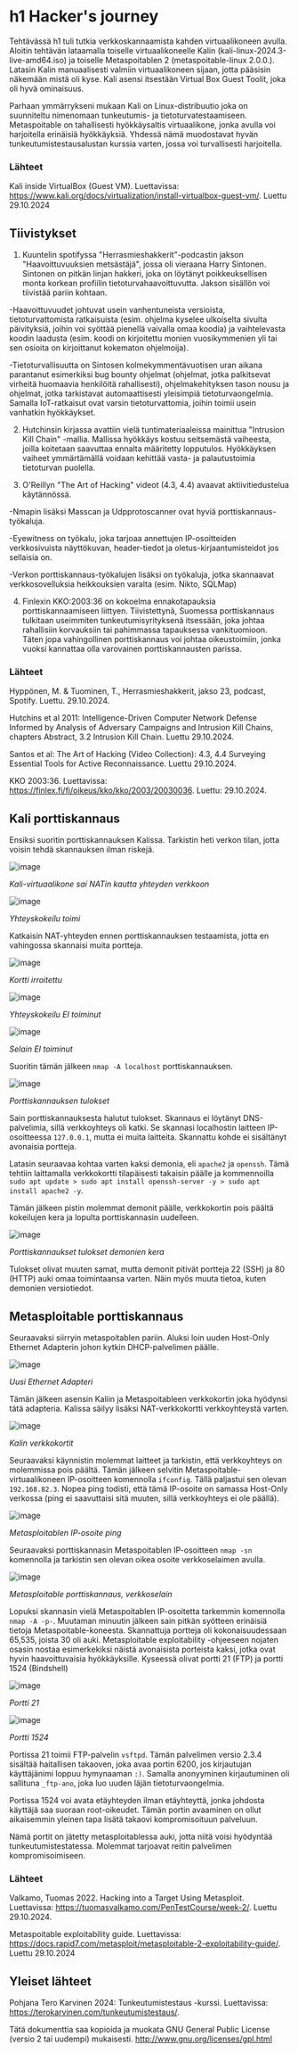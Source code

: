 # h1 Hacker's journey

Tehtävässä h1 tuli tutkia verkkoskannaamista kahden virtuaalikoneen avulla. 
Aloitin tehtävän lataamalla toiselle virtuaalikoneelle Kalin (kali-linux-2024.3-live-amd64.iso) ja toiselle Metaspoitablen 2 (metaspoitable-linux 2.0.0.). Latasin Kalin manuaalisesti valmiin virtuaalikoneen sijaan, jotta pääsisin näkemään mistä oli kyse. Kali asensi itsestään Virtual Box Guest Toolit, joka oli hyvä ominaisuus.

Parhaan ymmärrykseni mukaan Kali on Linux-distribuutio joka on suunniteltu nimenomaan tunkeutumis- ja tietoturvatestaamiseen. Metaspoitable on tahallisesti hyökkäysaltis virtuaalikone, jonka avulla voi harjoitella erinäisiä hyökkäyksiä. Yhdessä nämä muodostavat hyvän tunkeutumistestausalustan kurssia varten, jossa voi turvallisesti harjoitella.

### Lähteet 

Kali inside VirtualBox (Guest VM). Luettavissa: https://www.kali.org/docs/virtualization/install-virtualbox-guest-vm/. Luettu 29.10.2024

## Tiivistykset

1. Kuuntelin spotifyssa "Herrasmieshakkerit"-podcastin jakson "Haavoittuvuuksien metsästäjä", jossa oli vieraana Harry Sintonen. Sintonen on pitkän linjan hakkeri, joka on löytänyt poikkeuksellisen monta korkean profiilin tietoturvahaavoittuvutta. Jakson sisällön voi tiivistää pariin kohtaan.

-Haavoittuvuudet johtuvat usein vanhentuneista versioista, tietoturvattomista ratkaisuista (esim. ohjelma kyselee ulkoiselta sivulta päivityksiä, joihin voi syöttää pienellä vaivalla omaa koodia) ja vaihtelevasta koodin laadusta (esim. koodi on kirjoitettu monien vuosikymmenien yli tai sen osioita on kirjoittanut kokematon ohjelmoija).

-Tietoturvallisuutta on Sintosen kolmekymmentävuotisen uran aikana parantanut esimerkiksi bug bounty ohjelmat (ohjelmat, jotka palkitsevat virheitä huomaavia henkilöitä rahallisesti), ohjelmakehityksen tason nousu ja ohjelmat, jotka tarkistavat automaattisesti yleisimpiä tietoturvaongelmia. Samalla IoT-ratkaisut ovat varsin tietoturvattomia, joihin toimii usein vanhatkin hyökkäykset.

2. Hutchinsin kirjassa avattiin vielä tuntimateriaaleissa mainittua "Intrusion Kill Chain" -mallia. Mallissa hyökkäys kostuu seitsemästä vaiheesta, joilla koitetaan saavuttaa ennalta määritetty lopputulos. Hyökkäyksen vaiheet ymmärtämällä voidaan kehittää vasta- ja palautustoimia tietoturvan puolella.

3. O'Reillyn "The Art of Hacking" videot (4.3, 4.4) avaavat aktiivitiedustelua käytännössä.

-Nmapin lisäksi Masscan ja Udpprotoscanner ovat hyviä porttiskannaus-työkaluja.

-Eyewitness on työkalu, joka tarjoaa annettujen IP-osoitteiden verkkosivuista näyttökuvan, header-tiedot ja oletus-kirjaantumisteidot jos sellaisia on.

-Verkon porttiskannaus-työkalujen lisäksi on työkaluja, jotka skannaavat verkkosovelluksia heikkouksien varalta (esim. Nikto, SQLMap)

4. Finlexin KKO:2003:36 on kokoelma ennakotapauksia porttiskannaamiseen liittyen. Tiivistettynä, Suomessa porttiskannaus tulkitaan useimmiten tunkeutumisyrityksenä itsessään, joka johtaa rahallisiin korvauksiin tai pahimmassa tapauksessa vankituomioon. Täten jopa vahingollinen porttiskannaus voi johtaa oikeustoimiin, jonka vuoksi kannattaa olla varovainen porttiskannausten parissa.

### Lähteet

Hyppönen, M. & Tuominen, T., Herrasmieshakkerit, jakso 23, podcast, Spotify. Luettu. 29.10.2024.

Hutchins et al 2011: Intelligence-Driven Computer Network Defense Informed by Analysis of Adversary Campaigns and Intrusion Kill Chains, chapters Abstract, 3.2 Intrusion Kill Chain. Luettu 29.10.2024.

Santos et al: The Art of Hacking (Video Collection): 4.3, 4.4 Surveying Essential Tools for Active Reconnaissance. Luettu 29.10.2024.

KKO 2003:36. Luettavissa: https://finlex.fi/fi/oikeus/kko/kko/2003/20030036. Luettu: 29.10.2024.

## Kali porttiskannaus

Ensiksi suoritin porttiskannauksen Kalissa. Tarkistin heti verkon tilan, jotta voisin tehdä skannauksen ilman riskejä.

![image](https://github.com/user-attachments/assets/3d410b75-5f74-46a2-9424-48617ecc890b)

_Kali-virtuaalikone saí NATin kautta yhteyden verkkoon_

![image](https://github.com/user-attachments/assets/55e61188-9404-41f8-b99b-a8867a1650a4)

_Yhteyskokeilu toimi_

Katkaisin NAT-yhteyden ennen porttiskannauksen testaamista, jotta en vahingossa skannaisi muita portteja.

![image](https://github.com/user-attachments/assets/04331c98-272c-48b9-b771-494ecac7ec37)

_Kortti irroitettu_

![image](https://github.com/user-attachments/assets/ff855f17-4aa5-41c2-bfb0-295d02508501)

_Yhteyskokeilu EI toiminut_

![image](https://github.com/user-attachments/assets/500f0763-8851-4487-aee6-9b12316717e5)

_Selain EI toiminut_

Suoritin tämän jälkeen `nmap -A localhost` porttiskannauksen.

![image](https://github.com/user-attachments/assets/a6f92320-91cc-4e05-8a55-0d4cc0564fb4)

_Porttiskannauksen tulokset_

Sain porttiskannauksesta halutut tulokset. Skannaus ei löytänyt DNS-palvelimia, sillä verkkoyhteys oli katki. Se skannasi localhostin laitteen IP-osoitteessa `127.0.0.1`, mutta ei muita laitteita. Skannattu kohde ei sisältänyt avonaisia portteja.

Latasin seuraavaa kohtaa varten kaksi demonia, eli `apache2` ja `openssh`. Tämä tehtiin laittamalla verkkokortti tilapäisesti takaisin päälle ja kommennoilla `sudo apt update > sudo apt install openssh-server -y > sudo apt install apache2 -y`.

Tämän jälkeen pistin molemmat demonit päälle, verkkokortin pois päältä kokeilujen kera ja lopulta porttiskannasin uudelleen.

![image](https://github.com/user-attachments/assets/a682466f-f161-47c8-816a-98700ebc8953)

_Porttiskannaukset tulokset demonien kera_


Tulokset olivat muuten samat, mutta demonit pitivät portteja 22 (SSH) ja 80 (HTTP) auki omaa toimintaansa varten. Näin myös muuta tietoa, kuten demonien versiotiedot.

## Metasploitable porttiskannaus

Seuraavaksi siirryin metaspoitablen pariin. Aluksi loin uuden Host-Only Ethernet Adapterin johon kytkin DHCP-palvelimen päälle.

![image](https://github.com/user-attachments/assets/b6afa843-bad9-43d8-bb4b-b40b7aa492fc)

_Uusi Ethernet Adapteri_

Tämän jälkeen asensin Kaliin ja Metaspoitableen verkkokortin joka hyödynsi tätä adapteria. Kalissa säilyy lisäksi NAT-verkkokortti verkkoyhteystä varten.

![image](https://github.com/user-attachments/assets/519fcbb6-0a3c-467f-99b4-67142ea88c4a)

_Kalin verkkokortit_

Seuraavaksi käynnistin molemmat laitteet ja tarkistin, että verkkoyhteys on molemmissa pois päältä. Tämän jälkeen selvitin Metaspoitable-virtuaalikoneen IP-osoitteen komennolla `ifconfig`. Tällä paljastui sen olevan `192.168.82.3`. Nopea ping todisti, että tämä IP-osoite on samassa Host-Only verkossa (ping ei saavuttaisi sitä muuten, sillä verkkoyhteys ei ole päällä).

![image](https://github.com/user-attachments/assets/65fdeb77-782e-4829-b566-4290c6a67a26)

_Metasploitablen IP-osoite ping_

Seuraavaksi porttiskannasin Metaspoitablen IP-osoitteen `nmap -sn` komennolla ja tarkistin sen olevan oikea osoite verkkoselaimen avulla.

![image](https://github.com/user-attachments/assets/53bc6599-0d58-4e46-a172-af92e6146369)

_Metasploitable porttiskannaus, verkkoselain_

Lopuksi skannasin vielä Metaspoitablen IP-osoitetta tarkemmin komennolla `nmap -A -p-`. Muutaman minuutin jälkeen sain pitkän syötteen erinäisiä tietoja Metaspoitable-koneesta. Skannattuja portteja oli kokonaisuudessaan 65,535, joista 30 oli auki. Metasploitable exploitability -ohjeeseen nojaten osasin nostaa esimerkekiksi näistä avonaisista porteista kaksi, jotka ovat hyvin haavoittuvaisia hyökkäyksille. Kyseessä olivat portti 21 (FTP) ja portti 1524 (Bindshell)

![image](https://github.com/user-attachments/assets/a5f8b6d4-cbcb-4a7c-af70-21f2513f0fad)

_Portti 21_

![image](https://github.com/user-attachments/assets/4fd13cd1-aed7-4df9-9278-fa8d0d3c44bc)

_Portti 1524_

Portissa 21 toimii FTP-palvelin `vsftpd`. Tämän palvelimen versio 2.3.4 sisältää haitallisen takaoven, joka avaa portin 6200, jos kirjautujan käyttäjänimi loppuu hymynaaman `:)`. Samalla anonyyminen kirjautuminen oli sallituna `_ftp-ano`, joka luo uuden läjän tietoturvaongelmia.

Portissa 1524 voi avata etäyhteyden ilman etäyhteyttä, jonka johdosta käyttäjä saa suoraan root-oikeudet. Tämän portin avaaminen on ollut aikaisemmin yleinen tapa lisätä takaovi kompromisoituun palveluun. 

Nämä portit on jätetty metasploitablessa auki, jotta niitä voisi hyödyntää tunkeutumistestatessa. Molemmat tarjoavat reitin palvelimen kompromisoimiseen.

### Lähteet

Valkamo, Tuomas 2022. Hacking into a Target Using Metasploit. Luettavissa: https://tuomasvalkamo.com/PenTestCourse/week-2/. Luettu 29.10.2024.

Metaspoitable exploitability guide. Luettavissa: https://docs.rapid7.com/metasploit/metasploitable-2-exploitability-guide/. Luettu 29.10.2024

## Yleiset lähteet

Pohjana Tero Karvinen 2024: Tunkeutumistestaus -kurssi. Luettavissa: https://terokarvinen.com/tunkeutumistestaus/.

Tätä dokumenttia saa kopioida ja muokata GNU General Public License (versio 2 tai uudempi) mukaisesti. http://www.gnu.org/licenses/gpl.html

